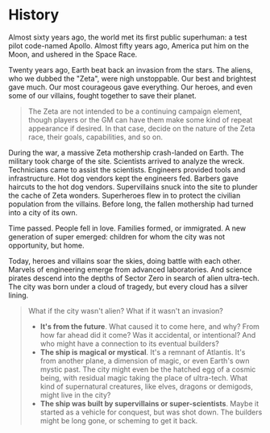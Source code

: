 <!-- TITLE: Silverline History -->
<!-- SUBTITLE: How the city came to be -->

# History
Almost sixty years ago, the world met its first public superhuman: a test pilot code-named Apollo. Almost fifty years ago, America put him on the Moon, and ushered in the Space Race.

Twenty years ago, Earth beat back an invasion from the stars. The aliens, who we dubbed the "Zeta", were nigh unstoppable. Our best and brightest gave much. Our most courageous gave everything. Our heroes, and even some of our villains, fought together to save their planet.

> The Zeta are not intended to be a continuing campaign element, though players or the GM can have them make some kind of repeat appearance if desired. In that case, decide on the nature of the Zeta race, their goals, capabilities, and so on.

During the war, a massive Zeta mothership crash-landed on Earth. The military took charge of the site. Scientists arrived to analyze the wreck. Technicians came to assist the scientists. Engineers provided tools and infrastructure. Hot dog vendors kept the engineers fed. Barbers gave haircuts to the hot dog vendors. Supervillains snuck into the site to plunder the cache of Zeta wonders. Superheroes flew in to protect the civilian population from the villains. Before long, the fallen mothership had turned into a city of its own.

Time passed. People fell in love. Families formed, or immigrated. A new generation of super emerged: children for whom the city was not opportunity, but home.

Today, heroes and villains soar the skies, doing battle with each other. Marvels of engineering emerge from advanced laboratories. And science pirates descend into the depths of Sector Zero in search of alien ultra-tech. The city was born under a cloud of tragedy, but every cloud has a silver lining.

> What if the city wasn't alien? What if it wasn't an invasion?
> * **It's from the future**. What caused it to come here, and why? From how far ahead did it come? Was it accidental, or intentional? And who might have a connection to its eventual builders?
> * **The ship is magical or mystical**. It's a remnant of Atlantis. It's from another plane, a dimension of magic, or even Earth's own mystic past. The city might even be the hatched egg of a cosmic being, with residual magic taking the place of ultra-tech. What kind of supernatural creatures, like elves, dragons or demigods, might live in the city?
> * **The ship was built by supervillains or super-scientists**. Maybe it started as a vehicle for conquest, but was shot down. The builders might be long gone, or scheming to get it back.
